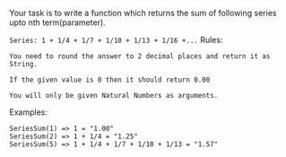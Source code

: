 Your task is to write a function which returns the sum of following series upto nth term(parameter).

`Series: 1 + 1/4 + 1/7 + 1/10 + 1/13 + 1/16 +...`
Rules:

    You need to round the answer to 2 decimal places and return it as String.

    If the given value is 0 then it should return 0.00

    You will only be given Natural Numbers as arguments.

Examples:

```
SeriesSum(1) => 1 = "1.00"
SeriesSum(2) => 1 + 1/4 = "1.25"
SeriesSum(5) => 1 + 1/4 + 1/7 + 1/10 + 1/13 = "1.57"
```
